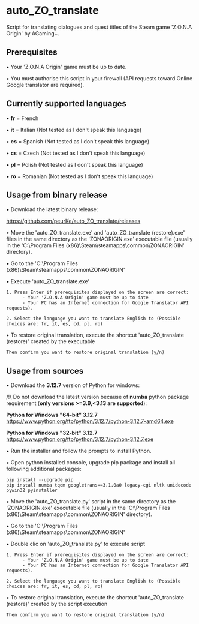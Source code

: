 # auto_ZO_translate

Script for translating dialogues and quest titles of the Steam game 'Z.O.N.A Origin' by AGaming+.


## Prerequisites

  • Your 'Z.O.N.A Origin' game must be up to date.
  
  • You must authorise this script in your firewall (API requests toward Online Google translator are required).


## Currently supported languages

  • **fr** = French
  
  • **it** = Italian (Not tested as I don't speak this language)
  
  • **es** = Spanish (Not tested as I don't speak this language)
  
  • **cs** = Czech (Not tested as I don't speak this language)
  
  • **pl** = Polish (Not tested as I don't speak this language)
  
  • **ro** = Romanian (Not tested as I don't speak this language)


## Usage from binary release

• Download the latest binary release:

  https://github.com/peurKe/auto_ZO_translate/releases  

• Move the 'auto_ZO_translate.exe' and 'auto_ZO_translate (restore).exe' files in the same directory as the 'ZONAORIGIN.exe' executable file (usually in the 'C:\Program Files (x86)\Steam\steamapps\common\ZONAORIGIN\' directory).

• Go to the 'C:\Program Files (x86)\Steam\steamapps\common\ZONAORIGIN\'

• Execute 'auto_ZO_translate.exe'

```
1. Press Enter if prerequisites displayed on the screen are correct:
      - Your 'Z.O.N.A Origin' game must be up to date
      - Your PC has an Internet connection for Google Translator API requests).

2. Select the language you want to translate English to (Possible choices are: fr, it, es, cd, pl, ro)
```

• To restore original translation, execute the shortcut 'auto_ZO_translate (restore)' created by the executable

```
Then confirm you want to restore original translation (y/n)
```


## Usage from sources

• Download the **3.12.7** version of Python for windows:

  /!\ Do not download the latest version because of **numba** python package requirement (**only versions >=3.9,<3.13 are supported**):
    
  **Python for Windows "64-bit" 3.12.7**   https://www.python.org/ftp/python/3.12.7/python-3.12.7-amd64.exe
        
  **Python for Windows "32-bit" 3.12.7**   https://www.python.org/ftp/python/3.12.7/python-3.12.7.exe
        
• Run the installer and follow the prompts to install Python.

• Open python installed console, upgrade pip package and install all following additional packages:

    pip install --upgrade pip
    pip install numba tqdm googletrans==3.1.0a0 legacy-cgi nltk unidecode pywin32 pyinstaller

• Move the 'auto_ZO_translate.py' script in the same directory as the 'ZONAORIGIN.exe' executable file (usually in the 'C:\Program Files (x86)\Steam\steamapps\common\ZONAORIGIN\' directory).

• Go to the 'C:\Program Files (x86)\Steam\steamapps\common\ZONAORIGIN\'

• Double clic on 'auto_ZO_translate.py' to execute script

```
1. Press Enter if prerequisites displayed on the screen are correct:
      - Your 'Z.O.N.A Origin' game must be up to date
      - Your PC has an Internet connection for Google Translator API requests).

2. Select the language you want to translate English to (Possible choices are: fr, it, es, cd, pl, ro)
```
  
• To restore original translation, execute the shortcut 'auto_ZO_translate (restore)' created by the script execution

```
Then confirm you want to restore original translation (y/n)
```  
